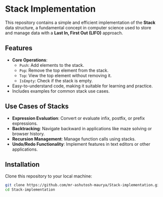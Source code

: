 # Stack Implementation

This repository contains a simple and efficient implementation of the **Stack** data structure, a fundamental concept in computer science used to store and manage data with a **Last In, First Out (LIFO)** approach.

## Features

- **Core Operations**:
  - `Push`: Add elements to the stack.
  - `Pop`: Remove the top element from the stack.
  - `Top`: View the top element without removing it.
  - `IsEmpty`: Check if the stack is empty.
- Easy-to-understand code, making it suitable for learning and practice.
- Includes examples for common stack use cases.

## Use Cases of Stacks

- **Expression Evaluation**: Convert or evaluate infix, postfix, or prefix expressions.
- **Backtracking**: Navigate backward in applications like maze solving or browser history.
- **Recursion Management**: Manage function calls using stacks.
- **Undo/Redo Functionality**: Implement features in text editors or other applications.

## Installation

Clone this repository to your local machine:

```bash
git clone https://github.com/mr-ashutosh-maurya/Stack-implementation.git
cd Stack-implementation

